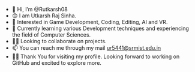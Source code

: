 - 👋 Hi, I’m @Rutkarsh08
- 😊 I am Utkarsh Raj Sinha.
- 👀 Interested in Game Development, Coding, Editing,
AI and VR.
- 📖 Currently learning various Development techniques and experiencing the field of Computer Sciences.
- 🤝🏻 Looking to collaborate on projects.
- 📫 You can reach me through my mail ur5441@srmist.edu.in
- 🙏🏻 Thank You for visiting my profile. Looking forward to working on GitHub and excited to explore more.
<!---
Rutkarsh08/Rutkarsh08 is a ✨ special ✨ repository because its `README.md` (this file) appears on your GitHub profile.
You can click the Preview link to take a look at your changes.
--->
